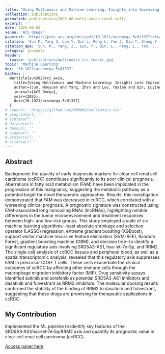 ```yaml
---
title: "Using Multiomics and Machine Learning: Insights into Improving the Outcomes of Clear Cell Renal Cell Carcinoma via SRD5A3-AS1/hsa-let-7e-5p/RRM2 Axis"
collection: publications
permalink: publications/2025-06-multi-omics-renal-cell/
excerpt: ''
date: 2025-06-05
venue: 'ACS Omega'
paperurl: 'https://pubs.acs.org/doi/epdf/10.1021/acsomega.5c01337?ref=article_openPDF'
citation: 'Sun M, Yang Z, Luo Y, Qin L, Peng L, Yan J, Qiu T, Zhang Y (2025) Using Multiomics and Machine Learning: Insights into Improving the Outcomes of Clear Cell Renal Cell Carcinoma via SRD5A3-AS1/hsa-let-7e-5p/RRM2 Axis. ACS Omega. https://doi.org/10.1021/acsomega.5c01337'
citation_apa: 'Sun, M., Yang, Z., Luo, Y., Qin, L., Peng, L., Yan, J., Qiu, T., & Zhang, Y. (2025). Using Multiomics and Machine Learning: Insights into Improving the Outcomes of Clear Cell Renal Cell Carcinoma via SRD5A3-AS1/hsa-let-7e-5p/RRM2 Axis. ACS Omega. https://doi.org/10.1021/acsomega.5c01337'
category: journals
header:
  teaser: 'publications/multiomics_rcc_teaser.jpg'
topic: 'Machine Learning'
doi: '10.1021/acsomega.5c01337'
bibtex: |
  @article{sun2025rcc_axis,
    title={Using Multiomics and Machine Learning: Insights into Improving the Outcomes of Clear Cell Renal Cell Carcinoma via SRD5A3-AS1/hsa-let-7e-5p/RRM2 Axis},
    author={Sun, Mouyuan and Yang, Zhan and Luo, Yaxian and Qin, Luying and Peng, Lianjie and Yan, Jiatao and Qiu, Tao and Zhang, Yan},
    journal={ACS Omega},
    year={2025},
    doi={10.1021/acsomega.5c01337}
  } 
# codeurl: 'https://github.com/M0M0KO/multiomics-rcc'
# preprinturl: ''
# bibtexurl: ''
# dataseturl: ''
# demourl: ''
# videourl: ''
# projecturl: ''
# slidesurl: ''
---
```


## Abstract

Background: the paucity of early diagnostic markers for clear cell renal cell carcinoma (ccRCC) contributes significantly to its poor clinical prognosis. Aberrations in fatty acid metabolism (FAM) have been implicated in the progression of this malignancy, suggesting the metabolic pathway as a potential target for novel therapeutic approaches. Results: this investigation demonstrated that FAM was decreased in ccRCC, which correlated with a worsening clinical prognosis. A prognostic signature was constructed using FAM-associated long noncoding RNAs (lncRNAs), highlighting notable differences in the tumor microenvironment and treatment responses between high- and low-risk groups. This study employed a suite of six machine learning algorithms─least absolute shrinkage and selection operator (LASSO) regression, eXtreme gradient boosting (XGBoost), support vector machine recursive feature elimination (SVM-RFE), Random Forest, gradient boosting machine (GBM), and decision tree─to identify a significant regulatory axis involving SRD5A3-AS1, hsa-let-7e-5p, and RRM2. The single-cell analysis of ccRCC tissues and peripheral blood, as well as a spatial transcriptomic analysis, revealed that this regulatory axis suppresses FAM in precursor CD8+ T cells. These cells exacerbate the clinical outcomes of ccRCC by affecting other immune cells through the macrophage migration inhibitory factor (MIF). Drug sensitivity assays identified axitinib and sorafenib as potential SRD5A3-AS1 inhibitors and dasatinib and fulvestrant as RRM2 inhibitors. The molecular docking results confirmed the stability of the binding of RRM2 to dasatinib and fulvestrant, suggesting that these drugs are promising for therapeutic applications in ccRCC.

## My Contribution

Implemented the ML pipeline to identify key features of the SRD5A3‑AS1/hsa‑let‑7e‑5p/RRM2 axis and quantify its prognostic value in clear cell renal cell carcinoma (ccRCC).

[Access paper here](https://doi.org/10.1021/acsomega.5c01337) 